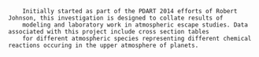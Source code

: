 
        Initially started as part of the PDART 2014 efforts of Robert Johnson, this investigation is designed to collate results of 
        modeling and laboratory work in atmospheric escape studies. Data associated with this project include cross section tables
        for different atmospheric species representing different chemical reactions occuring in the upper atmosphere of planets.
        